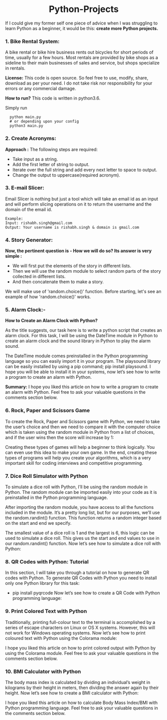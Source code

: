<h1 align="center" > Python-Projects </h1>

If I could give my former self one piece of advice when I was struggling to learn Python as a beginner, it would be this: **create more Python projects.**

### 1. Bike Rental System: 

A bike rental or bike hire business rents out bicycles for short periods of time, usually for a few hours. Most rentals are provided by bike shops as a sideline to their main businesses of sales and service, but shops specialize in rentals.

**License:** This code is open source. So feel free to use, modify, share, download as per your need. I do not take risk nor responsibility for your errors or any commercial damage.

**How to run?** This code is written in python3.6.

Simply run

      python main.py
      # or depending upon your config
      python3 main.py

### 2. Create Acronyms: 

**Approach :** The following steps are required:

- Take input as a string.
- Add the first letter of string to output.
- Iterate over the full string and add every next letter to space to output.
- Change the output to uppercase(required acronym).

### 3. E-mail Slicer: 

Email Slicer is nothing but just a tool which will take an email id as an input and will perform slicing operations on it to return the username and the domain of the email id.

    Example:
    Input: rishabh.singh@gmail.com
    Output: Your username is rishabh.singh & domain is gmail.com

### 4. Story Generator:

**Now, the pertinent question is - How we will do so? Its answer is very simple :**

- We will first put the elements of the story in different lists.
- Then we will use the random module to select random parts of the story collected in different lists.
- And then concatenate them to make a story.

We will make use of 'random.choice()' function. Before starting, let's see an example of how 'random.choice()' works.

### 5. Alarm Clock:-

<b> How to Create an Alarm Clock with Python? </b>

As the title suggests, our task here is to write a python script that creates an alarm clock. For this task, I will be using the DateTime module in Python to create an alarm clock and the sound library in Python to play the alarm sound.

The DateTime module comes preinstalled in the Python programming language so you can easily import it in your program. The playsound library can be easily installed by using a pip command; pip install playsound. I hope you will be able to install it in your systems, now let’s see how to write a program to create an alarm with Python.

**Summary:** I hope you liked this article on how to write a program to create an alarm with Python. Feel free to ask your valuable questions in the comments section below.

### 6. Rock, Paper and Scissors Game 

To create the Rock, Paper and Scissors game with Python, we need to take the user’s choice and then we need to compare it with the computer choice which is taken using the random module in Python from a list of choices, and if the user wins then the score will increase by 1:

Creating these types of games will help a beginner to think logically. You can even use this idea to make your own game. In the end, creating these types of programs will help you create your algorithms, which is a very important skill for coding interviews and competitive programming.

### 7. Dice Roll Simulator with Python

To simulate a dice roll with Python, I’ll be using the random module in Python. The random module can be imported easily into your code as it is preinstalled in the Python programming language. 

After importing the random module, you have access to all the functions included in the module. It’s a pretty long list, but for our purposes, we’ll use the random.randint() function. This function returns a random integer based on the start and end we specify.

The smallest value of a dice roll is 1 and the largest is 6, this logic can be used to simulate a dice roll. This gives us the start and end values to use in our random.randint() function. Now let’s see how to simulate a dice roll with Python:

### 8. QR Codes with Python: Tutorial

In this section, I will take you through a tutorial on how to generate QR codes with Python. To generate QR Codes with Python you need to install only one Python library for this task:

- pip install pyqrcode
Now let’s see how to create a QR Code with Python programming language:

### 9. Print Colored Text with Python

Traditionally, printing full-colour text to the terminal is accomplished by a series of escape characters on Linux or OS X systems. However, this will not work for Windows operating systems. Now let’s see how to print coloured text with Python using the Colorama module:

I hope you liked this article on how to print colored output with Python by using the Colorama module. Feel free to ask your valuable questions in the comments section below.

### 10. BMI Calculator with Python

The body mass index is calculated by dividing an individual’s weight in kilograms by their height in meters, then dividing the answer again by their height. Now let’s see how to create a BMI calculator with Python:

I hope you liked this article on how to calculate Body Mass Index/BMI with Python programming language. Feel free to ask your valuable questions in the comments section below.